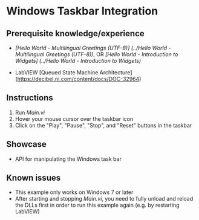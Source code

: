 Windows Taskbar Integration
===========================

Prerequisite knowledge/experience
---------------------------------
- _[Hello World - Multilingual Greetings (UTF-8)]
  (../Hello World - Multilingual Greetings (UTF-8))_, OR
  _[Hello World - Introduction to Widgets]
  (../Hello World - Introduction to Widgets)_

- LabVIEW [Queued State Machine Architecture]
  (https://decibel.ni.com/content/docs/DOC-32964)


Instructions
------------
1. Run _Main.vi_
2. Hover your mouse cursor over the taskbar icon
3. Click on the "Play", "Pause", "Stop", and "Reset" buttons in the taskbar


Showcase
--------
- API for manipulating the Windows task bar


Known issues
------------
- This example only works on Windows 7 or later
- After starting and stopping _Main.vi_, you need to fully unload and reload the
  DLLs first in order to run this example again (e.g. by restarting LabVIEW)
